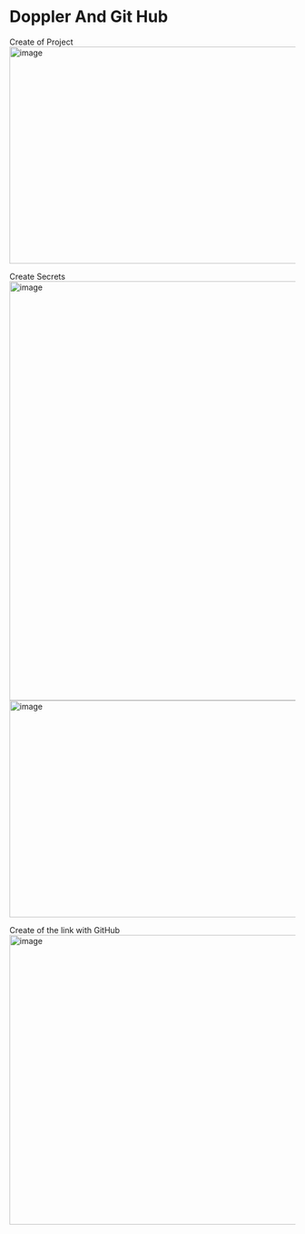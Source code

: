 # Doppler And Git Hub
Create of Project
<img width="844" height="382" alt="image" src="https://github.com/user-attachments/assets/43434fc2-713c-4e25-859f-308f36a26017" />

Create Secrets 
<img width="1529" height="738" alt="image" src="https://github.com/user-attachments/assets/1d121b4d-6087-4bf9-a248-dcc3c6b5c0f6" />
<img width="562" height="382" alt="image" src="https://github.com/user-attachments/assets/45541dee-b4c6-4fc1-9ae0-ba5f1cbedc39" />

Create of the link with GitHub
<img width="1591" height="510" alt="image" src="https://github.com/user-attachments/assets/fc9da768-938d-48d2-bb56-fab96aa3c3f9" />
